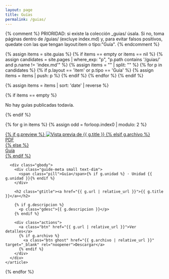 ```yaml
---
layout: page
title: Guías
permalink: /guias/
---
```


{% comment %}
PRIORIDAD: si existe la colección _guias/ úsala. Si no, toma páginas dentro de /guias/ (excluye index.md)
y, para evitar falsos positivos, quedate con las que tengan layout:item o tipo:"Guía".
{% endcomment %}

{% assign items = site.guias %}
{% if items == empty or items == nil %}
  {% assign candidates = site.pages | where_exp: "p", "p.path contains '/guias/' and p.name != 'index.md'" %}
  {% assign items = "" | split: "" %}
  {% for p in candidates %}
    {% if p.layout == 'item' or p.tipo == 'Guía' %}
      {% assign items = items | push: p %}
    {% endif %}
  {% endfor %}
{% endif %}

{% assign items = items | sort: 'date' | reverse %}

<section class="guides-alt">
  {% if items == empty %}
    <p class="text-dim">No hay guías publicadas todavía.</p>
  {% endif %}

  {% for g in items %}
    {% assign odd = forloop.index0 | modulo: 2 %}
    <article class="gcard {% if odd == 1 %}flip{% endif %}">
      <a class="gthumb" href="{{ g.url | relative_url }}">
        {% if g.preview %}
          <img src="{{ g.preview | relative_url }}" alt="Vista previa de {{ g.title }}">
        {% elsif g.archivo %}
          <div class="gthumb-placeholder"><span class="badge">PDF</span></div>
        {% else %}
          <div class="gthumb-placeholder"><span class="badge">Guía</span></div>
        {% endif %}
      </a>

      <div class="gbody">
        <div class="guide-meta small text-dim">
          <span class="pill">Guía</span>{% if g.unidad %} · Unidad {{ g.unidad }}{% endif %}
        </div>

        <h2 class="gtitle"><a href="{{ g.url | relative_url }}">{{ g.title }}</a></h2>

        {% if g.descripcion %}
          <p class="gdesc">{{ g.descripcion }}</p>
        {% endif %}

        <div class="actions">
          <a class="btn" href="{{ g.url | relative_url }}">Ver detalles</a>
          {% if g.archivo %}
            <a class="btn ghost" href="{{ g.archivo | relative_url }}" target="_blank" rel="noopener">Descargar</a>
          {% endif %}
        </div>
      </div>
    </article>
  {% endfor %}
</section>

